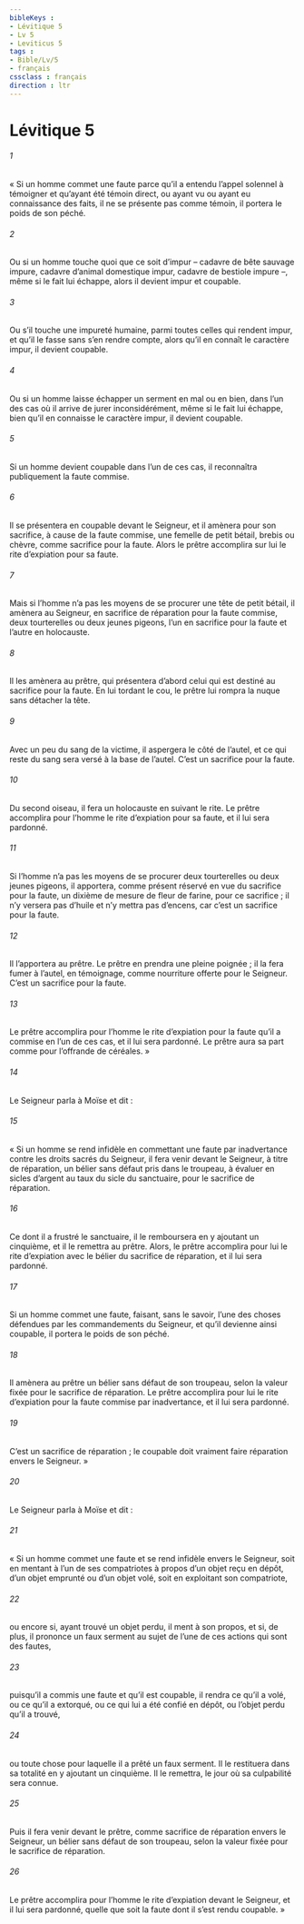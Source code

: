 ```yaml
---
bibleKeys : 
- Lévitique 5
- Lv 5
- Leviticus 5
tags : 
- Bible/Lv/5
- français
cssclass : français
direction : ltr
---
```


# Lévitique 5

###### 1
« Si un homme commet une faute parce qu’il a entendu l’appel solennel à témoigner et qu’ayant été témoin direct, ou ayant vu ou ayant eu connaissance des faits, il ne se présente pas comme témoin, il portera le poids de son péché.
###### 2
Ou si un homme touche quoi que ce soit d’impur – cadavre de bête sauvage impure, cadavre d’animal domestique impur, cadavre de bestiole impure –, même si le fait lui échappe, alors il devient impur et coupable.
###### 3
Ou s’il touche une impureté humaine, parmi toutes celles qui rendent impur, et qu’il le fasse sans s’en rendre compte, alors qu’il en connaît le caractère impur, il devient coupable.
###### 4
Ou si un homme laisse échapper un serment en mal ou en bien, dans l’un des cas où il arrive de jurer inconsidérément, même si le fait lui échappe, bien qu’il en connaisse le caractère impur, il devient coupable.
###### 5
Si un homme devient coupable dans l’un de ces cas, il reconnaîtra publiquement la faute commise.
###### 6
Il se présentera en coupable devant le Seigneur, et il amènera pour son sacrifice, à cause de la faute commise, une femelle de petit bétail, brebis ou chèvre, comme sacrifice pour la faute. Alors le prêtre accomplira sur lui le rite d’expiation pour sa faute.
###### 7
Mais si l’homme n’a pas les moyens de se procurer une tête de petit bétail, il amènera au Seigneur, en sacrifice de réparation pour la faute commise, deux tourterelles ou deux jeunes pigeons, l’un en sacrifice pour la faute et l’autre en holocauste.
###### 8
Il les amènera au prêtre, qui présentera d’abord celui qui est destiné au sacrifice pour la faute. En lui tordant le cou, le prêtre lui rompra la nuque sans détacher la tête.
###### 9
Avec un peu du sang de la victime, il aspergera le côté de l’autel, et ce qui reste du sang sera versé à la base de l’autel. C’est un sacrifice pour la faute.
###### 10
Du second oiseau, il fera un holocauste en suivant le rite. Le prêtre accomplira pour l’homme le rite d’expiation pour sa faute, et il lui sera pardonné.
###### 11
Si l’homme n’a pas les moyens de se procurer deux tourterelles ou deux jeunes pigeons, il apportera, comme présent réservé en vue du sacrifice pour la faute, un dixième de mesure de fleur de farine, pour ce sacrifice ; il n’y versera pas d’huile et n’y mettra pas d’encens, car c’est un sacrifice pour la faute.
###### 12
Il l’apportera au prêtre. Le prêtre en prendra une pleine poignée ; il la fera fumer à l’autel, en témoignage, comme nourriture offerte pour le Seigneur. C’est un sacrifice pour la faute.
###### 13
Le prêtre accomplira pour l’homme le rite d’expiation pour la faute qu’il a commise en l’un de ces cas, et il lui sera pardonné. Le prêtre aura sa part comme pour l’offrande de céréales. »
###### 14
Le Seigneur parla à Moïse et dit :
###### 15
« Si un homme se rend infidèle en commettant une faute par inadvertance contre les droits sacrés du Seigneur, il fera venir devant le Seigneur, à titre de réparation, un bélier sans défaut pris dans le troupeau, à évaluer en sicles d’argent au taux du sicle du sanctuaire, pour le sacrifice de réparation.
###### 16
Ce dont il a frustré le sanctuaire, il le remboursera en y ajoutant un cinquième, et il le remettra au prêtre. Alors, le prêtre accomplira pour lui le rite d’expiation avec le bélier du sacrifice de réparation, et il lui sera pardonné.
###### 17
Si un homme commet une faute, faisant, sans le savoir, l’une des choses défendues par les commandements du Seigneur, et qu’il devienne ainsi coupable, il portera le poids de son péché.
###### 18
Il amènera au prêtre un bélier sans défaut de son troupeau, selon la valeur fixée pour le sacrifice de réparation. Le prêtre accomplira pour lui le rite d’expiation pour la faute commise par inadvertance, et il lui sera pardonné.
###### 19
C’est un sacrifice de réparation ; le coupable doit vraiment faire réparation envers le Seigneur. »
###### 20
Le Seigneur parla à Moïse et dit :
###### 21
« Si un homme commet une faute et se rend infidèle envers le Seigneur, soit en mentant à l’un de ses compatriotes à propos d’un objet reçu en dépôt, d’un objet emprunté ou d’un objet volé, soit en exploitant son compatriote,
###### 22
ou encore si, ayant trouvé un objet perdu, il ment à son propos, et si, de plus, il prononce un faux serment au sujet de l’une de ces actions qui sont des fautes,
###### 23
puisqu’il a commis une faute et qu’il est coupable, il rendra ce qu’il a volé, ou ce qu’il a extorqué, ou ce qui lui a été confié en dépôt, ou l’objet perdu qu’il a trouvé,
###### 24
ou toute chose pour laquelle il a prêté un faux serment. Il le restituera dans sa totalité en y ajoutant un cinquième. Il le remettra, le jour où sa culpabilité sera connue.
###### 25
Puis il fera venir devant le prêtre, comme sacrifice de réparation envers le Seigneur, un bélier sans défaut de son troupeau, selon la valeur fixée pour le sacrifice de réparation.
###### 26
Le prêtre accomplira pour l’homme le rite d’expiation devant le Seigneur, et il lui sera pardonné, quelle que soit la faute dont il s’est rendu coupable. »
